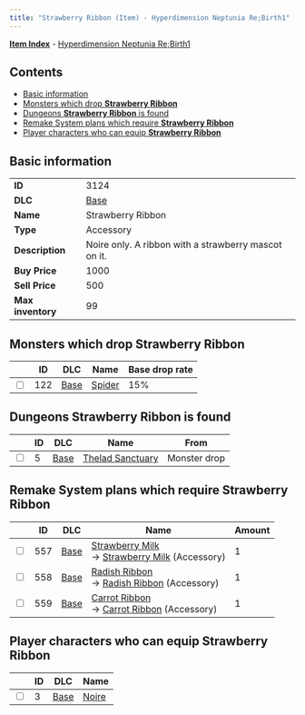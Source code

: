 ```yaml
---
title: "Strawberry Ribbon (Item) - Hyperdimension Neptunia Re;Birth1"
---
```


[**Item Index**](/neptunia/rb1/item/index.html) - [Hyperdimension Neptunia Re;Birth1](/neptunia/rb1)

## Contents

- [Basic information](#basic-information)
- [Monsters which drop **Strawberry Ribbon**](#monsters-which-drop-strawberry-ribbon)
- [Dungeons **Strawberry Ribbon** is found](#dungeons-strawberry-ribbon-is-found)
- [Remake System plans which require **Strawberry Ribbon**](#remake-system-plans-which-require-strawberry-ribbon)
- [Player characters who can equip **Strawberry Ribbon**](#player-characters-who-can-equip-strawberry-ribbon)

## Basic information

|   |   |
| -- | -- |
| **ID** | 3124 |
| **DLC** | [Base](/neptunia/rb1/dlc/1-base.html) |
| **Name** | Strawberry Ribbon |
| **Type** | Accessory |
| **Description** | Noire only. A ribbon with a strawberry mascot on it. |
| **Buy Price** | 1000 |
| **Sell Price** | 500 |
| **Max inventory** | 99 |

## Monsters which drop **Strawberry Ribbon**

|    | ID | DLC | Name | Base drop rate |
| -- | -- | --- | ---- | -------------- |
| <input type="checkbox" id="rb1-monster-1-122" class="trackbox" /> | 122 | [Base](/neptunia/rb1/dlc/1-base.html) | [Spider](/neptunia/rb1/monster/1-122-spider.html) | 15% |

## Dungeons **Strawberry Ribbon** is found

|    | ID | DLC | Name | From |
| -- | -- | --- | ---- | ---- |
| <input type="checkbox" id="rb1-dungeon-1-5" class="trackbox" /> | 5 | [Base](/neptunia/rb1/dlc/1-base.html) | [Thelad Sanctuary](/neptunia/rb1/dungeon/1-5-thelad-sanctuary.html) | Monster drop |

## Remake System plans which require **Strawberry Ribbon**

|    | ID | DLC | Name | Amount |
| -- | -- | --- | ---- | ------ |
| <input type="checkbox" id="rb1-remake-1-557" class="trackbox" /> | 557 | [Base](/neptunia/rb1/dlc/1-base.html) | [Strawberry Milk](/neptunia/rb1/remake/1-557-strawberry-milk.html)<br />→ [Strawberry Milk](/neptunia/rb1/item/1-3125-strawberry-milk.html) (Accessory) | 1 |
| <input type="checkbox" id="rb1-remake-1-558" class="trackbox" /> | 558 | [Base](/neptunia/rb1/dlc/1-base.html) | [Radish Ribbon](/neptunia/rb1/remake/1-558-radish-ribbon.html)<br />→ [Radish Ribbon](/neptunia/rb1/item/1-3126-radish-ribbon.html) (Accessory) | 1 |
| <input type="checkbox" id="rb1-remake-1-559" class="trackbox" /> | 559 | [Base](/neptunia/rb1/dlc/1-base.html) | [Carrot Ribbon](/neptunia/rb1/remake/1-559-carrot-ribbon.html)<br />→ [Carrot Ribbon](/neptunia/rb1/item/1-3127-carrot-ribbon.html) (Accessory) | 1 |

## Player characters who can equip **Strawberry Ribbon**

|    | ID | DLC | Name |
| -- | -- | --- | ---- |
| <input type="checkbox" id="rb1-player-1-3" class="trackbox" /> | 3 | [Base](/neptunia/rb1/dlc/1-base.html) | [Noire](/neptunia/rb1/player/1-3-noire.html) |